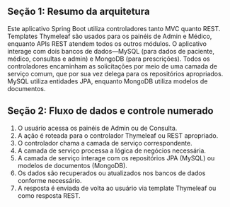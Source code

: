 ## Seção 1: Resumo da arquitetura

Este aplicativo Spring Boot utiliza controladores tanto MVC quanto REST. Templates Thymeleaf são usados para os painéis de Admin e Médico, enquanto APIs REST atendem todos os outros módulos. O aplicativo interage com dois bancos de dados—MySQL (para dados de paciente, médico, consultas e admin) e MongoDB (para prescrições). Todos os controladores encaminham as solicitações por meio de uma camada de serviço comum, que por sua vez delega para os repositórios apropriados. MySQL utiliza entidades JPA, enquanto MongoDB utiliza modelos de documentos.


## Seção 2: Fluxo de dados e controle numerado

1. O usuário acessa os painéis de Admin ou de Consulta.
2. A ação é roteada para o controlador Thymeleaf ou REST apropriado.
3. O controlador chama a camada de serviço correspondente.
4. A camada de serviço processa a lógica de negócios necessária.
5. A camada de serviço interage com os repositórios JPA (MySQL) ou modelos de documentos (MongoDB).
6. Os dados são recuperados ou atualizados nos bancos de dados conforme necessário.
7. A resposta é enviada de volta ao usuário via template Thymeleaf ou como resposta REST.
